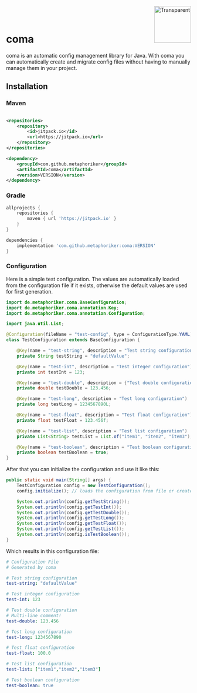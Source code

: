 <img src="https://github.com/user-attachments/assets/eea2b422-1ea0-44ac-b1b6-22070de6f363" alt="Transparent" width="100" height="100" align="right" />
<br><br>

# coma

coma is an automatic config management library for Java.
With coma you can automatically create and migrate config files without having to manually manage them in your project.

## Installation

### Maven

```xml

<repositories>
    <repository>
        <id>jitpack.io</id>
        <url>https://jitpack.io</url>
    </repository>
</repositories>

<dependency>
    <groupId>com.github.metaphoriker</groupId>
    <artifactId>coma</artifactId>
    <version>VERSION</version>
</dependency>
```

### Gradle

```groovy
allprojects {
    repositories {
        maven { url 'https://jitpack.io' }
    }
}

dependencies {
    implementation 'com.github.metaphoriker:coma:VERSION'
}
```

### Configuration

Here is a simple test configuration. The values are automatically loaded from the configuration file if it exists,
otherwise the default values are used for first generation.

```java
import de.metaphoriker.coma.BaseConfiguration;
import de.metaphoriker.coma.annotation.Key;
import de.metaphoriker.coma.annotation.Configuration;

import java.util.List;

@Configuration(fileName = "test-config", type = ConfigurationType.YAML)
class TestConfiguration extends BaseConfiguration {

    @Key(name = "test-string", description = "Test string configuration")
    private String testString = "defaultValue";

    @Key(name = "test-int", description = "Test integer configuration")
    private int testInt = 123;

    @Key(name = "test-double", description = {"Test double configuration", "Multi-line comment!"})
    private double testDouble = 123.456;

    @Key(name = "test-long", description = "Test long configuration")
    private long testLong = 1234567890L;

    @Key(name = "test-float", description = "Test float configuration")
    private float testFloat = 123.456f;

    @Key(name = "test-list", description = "Test list configuration")
    private List<String> testList = List.of("item1", "item2", "item3");

    @Key(name = "test-boolean", description = "Test boolean configuration")
    private boolean testBoolean = true;
}
```

After that you can initialize the configuration and use it like this:

```java
public static void main(String[] args) {
    TestConfiguration config = new TestConfiguration();
    config.initialize(); // loads the configuration from file or creates a new one

    System.out.println(config.getTestString());
    System.out.println(config.getTestInt());
    System.out.println(config.getTestDouble());
    System.out.println(config.getTestLong());
    System.out.println(config.getTestFloat());
    System.out.println(config.getTestList());
    System.out.println(config.isTestBoolean());
}
```

Which results in this configuration file:

```yaml
# Configuration File
# Generated by coma

# Test string configuration
test-string: "defaultValue"

# Test integer configuration
test-int: 123

# Test double configuration
# Multi-line comment!
test-double: 123.456

# Test long configuration
test-long: 1234567890

# Test float configuration
test-float: 100.0

# Test list configuration
test-list: ["item1","item2","item3"]

# Test boolean configuration
test-boolean: true
```
